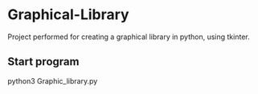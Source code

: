 # Graphical-Library
Project performed for creating a graphical library in python, using tkinter. 

## Start program
python3 Graphic_library.py
